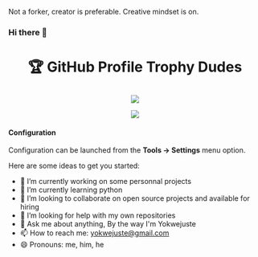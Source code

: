 Not a forker, creator is preferable. Creative mindset is on.


### Hi there 👋

# <p align="center">🏆 GitHub Profile Trophy Dudes</p>

<p align="center"><img src="https://user-images.githubusercontent.com/6661165/91657958-61b4fd00-eb00-11ea-9def-dc7ef5367e34.png"></p>

<p align="center"><img src="https://github-profile-trophy.vercel.app/?username=yokwejuste&row=2&column=3"></p>

<p align="center"></p>

#### <i class="fa fa-gear fa-spin fa-2x" style="color: firebrick"></i> Configuration
Configuration can be launched from the **Tools -> Settings** menu option.

Here are some ideas to get you started:

- 🔭 I’m currently working on some personnal projects
- 🌱 I’m currently learning python
- 👯 I’m looking to collaborate on open source projects and available for hiring
- 🤔 I’m looking for help with my own repositories
- 💬 Ask me about anything, By the way I'm Yokwejuste
- 📫 How to reach me: yokwejuste@gmail.com
- 😄 Pronouns: me, him, he
